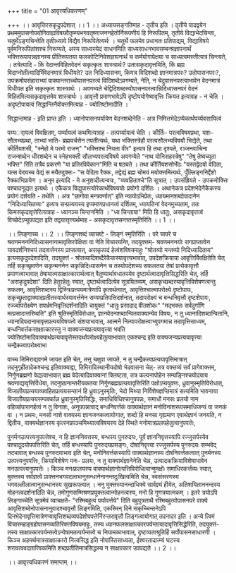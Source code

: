 +++
title = "01 आवृत्त्यधिकरणम्"

+++
।। आवृत्तिरसकृदुपदेशात् ।। 1 ।। अध्यायसङ्गतिमाह - तृतीय इति । तृतीये पादद्वयेन प्रथममुपासनोपयोगिवाह्यविषयवैतृप्ण्यभगवतृष्णाजननहेतोर्निरूपणीयं हि निरूपितम्, तृतीये विद्याभेदचिन्ता, चतुर्थेऽङ्गचिन्तेति तृतीाध्याये विद्यैव निरूपितेत्यर्थः । चतुर्थे फलमेव प्रधानतः प्रतिपाद्यम्, विद्याविषये पूर्वमनिरूपितांशश्च निरूप्यते, अस्य साध्यस्येदं साधनमिति साध्यसाधनभावसम्बन्श्रज्ञापनार्थं भक्त्तिरूपापन्नज्ञानस्य प्रीतिरूपतया फलकोटिनिवेशज्ञापनार्थं च कर्मयोगापेक्षया च साध्यत्वमस्तीत्यत्र चिन्त्यते, । तत्रेत्यादि - किं वेदान्तविहितवेदनं सकृत्कृतः शास्त्रार्थः? उतासकृदावृत्तमिति, किं ब्रह्म विदाप्नोतीत्यादिर्भिवेदनमात्रं विधीयते? उत निदिध्यासनम्, किमत्र विदिशब्दो ज्ञानमात्रपरः? उतोपासनपरः?, उपक्रमोपसंहाराभ्यां वाक्यान्तराच्चोपासनपरत्वं विदिशब्देऽवगम्यते, नेति, न चेदुपासनपरत्वाभावेन वेदनमात्रं विधीयत इति सकृत्कृतः शास्त्रार्थः । अवगम्यते चेद्विदिशब्दस्योपासनपरत्वान्निदिध्वासनपरं वेदनं विहितमित्यसकृदावृत्तमेव शास्त्रार्थः । आवृत्तौ प्रमाणभावेऽपि दृष्टोपयोगेष्वावृत्तिः क्रियत इत्यत्राह - न चेति । अदृष्टोपायत्वं सिद्धान्तिनैवोक्त्तमित्याह - ज्योतिष्टोमादीति ।

सिद्धान्तमाह - इति प्राप्त इति । ध्यानोपासनपर्यायेण वेदनशब्देनेति - अत्र निमित्तभेदेऽप्येकार्थपर्य्यवसायित्वं

पय्यर्ायत्वं विवक्षितम्, पर्य्यायत्वं कथमित्यत्राह - तत्पर्य्यायत्वं चेति । कीर्तिः- परत्वविषयप्रथा, यशः- सौलभ्यप्रथा, ताभ्यां भाति- ब्रह्मवर्चसेन तपतीत्यर्थः, यथा भक्त्तिस्त्रेहौ परत्वसौलभ्यविषयौ भिद्येते, तथा कीर्तियशसी, "स्नेहो मे परमो राजन्" "भक्त्तिश्च नियता वीर" इत्यत्र हि तथा दृश्यते, रञ्जनवाचिना राजन्शब्देन धीरशब्देन च स्नेहभक्त्ती सौलभ्यपरत्वविषये अवगम्येते "नाथ योनिसहस्त्रेषु" "तेषु तेष्वच्युता भक्त्ति" रिति तत्रैव प्रकरणे "या प्रतिरविवेकान"मिति च षठ्यते । तथा कीर्तियशसोर्भेदः "यस्तद्वेदयो वेदिता, यत्स वेदयच्च वेद्यं स मयैतदुक्त्तः- "स वेदिता रैक्कः, तद्वेद्यं ब्रह्म चोमयं मयोक्त्तमित्यर्थः, पुँल्लिङ्गनिर्द्देशो रैक्काभिप्रायेण । अनुम इत्यादि - मे अनुशादीत्यन्वयः, "व्यवहिताश्चे"ति सूत्रात् । उपसंह्रियते - उपक्रमोक्त्तिः पश्चादनूद्यत इत्यर्थः । एकैकत्र विद्युपास्त्योरेकार्थविषययोः प्रयोगो दर्शितः । अथानेकत्र प्रदेशभेदेनैकैकस्य प्रयोगं दर्शयति - तथेति । अत्र "छागोवा मन्त्रवर्णात्" इति न्यायोऽभिप्रेतः, ध्यायमानशब्दोपादानेन "निदिध्यासितव्यः" इत्यत्र सन्प्रत्ययस्य इप्यमाणप्रधानत्वं दर्शितम्, ध्यायतिनां वेदनमुच्यताम्, ततः किमसकृदावृत्तेरित्यत्राह - ध्यानञ्च चिन्तनमिति । "ध्य चिन्ताया" मिति हि धातुः, असकृदावृत्तत्वं विच्छेदेऽप्युपपद्यत इति तद्वयात्तृत्त्यर्थमाह - असकृदावृत्तसन्ततस्मृतिरिति ।। 1 ।।

।। लिङ्गाच्च ।। 2 ।। लिङ्गशब्दं व्याचष्टे - लिङ्गं स्मृतिरिति । परे चापरे च श्रवणमनननिदिध्यासनानामावृत्तिरपेक्षिता वा नेति विचारयन्ति, तदयुक्त्तम्- श्रवणमननयोः रागप्राप्तत्वेन यावदर्शनिश्चयं तदावर्त्तनस्य प्राप्तत्वात्, असकृत्पदं हेत्वंशविषयमाहुः "श्रोतव्यो मन्तव्यो निदिध्यादितव्य" इत्यसकृदुपदेशादिति, तदयुक्त्तं - श्रोतव्यादिशब्दैरेकैकस्यावृत्त्यभावात्, उपदेशक्रियाया आवृत्तिर्विवक्षितेति चेत् तर्हि सकृच्छ्रवणेन सकृन्मननेन सकृन्निदिध्यासनेन च तस्योपदेशस्य सफलतया तेषां प्रत्येकावृत्तौ प्रमाणत्वाभावात् तेषामात्मसाक्षात्कारार्थत्वात् वैतुष्यार्थावधातस्येव दृष्टार्थत्वादावृत्तिसिद्धरिति चेत्, तर्हि "असकृदुपदेशा" दिति हेतुरहेतुः स्यात्, दृष्टार्थत्वादित्येव सूत्रयितव्यम्, असकृच्छब्दस्यावृत्तिविशेषणत्वन्तु सफलम्, आवृत्तिशब्दस्य द्विस्त्रिःप्रत्ययमात्रेणापि कृतार्थत्वात्, आवृत्तिश्चात्मापरोक्ष्ये दृष्टोपायः, सकृच्छ्रुताद्वाक्यादप्रतीतस्यार्थस्यावर्त्तनेन सम्यम्प्रतिपत्तिदर्शनात्, तदापरोक्ष्यं च बन्धनिवृत्तौ दृष्टशेपायः, रज्ज्वापरोक्ष्येण सपर्भ्रमनिवृत्तिदर्शनादिति चायुक्त्तं "धातुः प्रसादाद् वीतशोकः" "मद्भक्त्तः सर्वदुर्गाणि मत्प्रसादात्तरिष्यति" इति श्रुतिस्मृतिविरोधात्, ज्ञानवेदनशब्दान्वितवाक्यान्येव विषयः, न तु ध्यानादिशब्दान्वितानि, ध्यानादिपदानामावृत्तप्रत्ययविषयत्वे संशयाभावात्, आत्मने नित्यापरोक्षत्वाभ्युपगमान्न तदावृत्तिसाध्यम्, बन्धनिवर्त्तकसाक्षात्कारस्तु न वाक्यजन्यप्रत्ययावृत्त्या भवति ज्योतिष्टोमादिवाक्यार्थप्रत्ययावृत्तेस्तदर्थापरोक्ष्यहेतुत्वाभावात् एकश्चन्द्र इति वाक्यजन्यप्रत्ययावृत्त्या चन्द्रैकत्वापरोक्ष्याभा

वाच्च तिमिराद्यवगमे जायत इति चेत्, तत्तु चक्षुवा जायते, न तु चन्द्रैकत्वप्रत्ययावृत्तिमात्रात् तदनुगृहीतादेकश्चन्द्र इतिवाक्याद्वा, तिमिरादिस्थानीयदोषो भेदवासना चेत्- तत्र वक्त्तव्यं सर्वं प्रागेवाक्त्तम्, निर्गुणब्रह्मणो वेद्यत्वाभावात् ब्रह्म वेदेत्यादिवाक्यानां क्लिष्टता, तत्र कल्पनापोहेन सम्यङ्निश्चयोदयाय श्रवणाद्यावृत्तिर्विधेया, तदनुष्ठानान्तरीयकतया निर्गुणब्रह्मप्रत्ययावृत्तिरिति पक्षोऽप्ययुक्त्तः, ध्रुवानुस्मृतिविरोधात्, विजातीयप्रत्ययाव्यवहितप्रत्ययसन्तानं हि ध्रुवाऽनुस्मृतिः, भेदो मिथ्या निर्विशेषज्ञप्तिमात्रं सत्यमिति भावनाया विजातीयप्रत्ययसम्पर्क्कान्न ध्रुवानुस्मृतिसिद्धिः, समाधिविधिश्चानुपपन्नः, समाधौ मनसः प्रलयो नाम वहिर्व्यापारानर्हत्वं न तु विनाशः, अनुपपन्नत्वाद् बन्धनिवर्त्तकं वाक्यार्थज्ञानं मनोविनाशरूपसमाधिजन्यं वा जनकं वा । न प्रथमः, मनसो नाशे वाक्यस्य ज्ञानजनकत्वायोगात्, शब्दो हि मनसा गृह्यमाण एवार्थज्ञानं जनयति, न द्वितीयः, वाक्यर्थज्ञानस्य कृत्स्नप्रपञ्चमिथ्यात्वविषयस्य देहे स्थिते मनोमात्रप्रलयहेतुत्वानुपपत्तेः,

पुनर्मनउत्पत्त्यनुपपत्तेश्च, न हि ज्ञाननिवत्तस्य, बन्धस्य पुनरुदयः, पूर्वं ज्ञाननिवृत्तस्यापि रज्जुसर्पस्येव पश्चादुदयोपपत्तिरिति चेत्, तर्हि बन्धस्यापि पुनरुदयप्रसङ्गः, दोषानिवृत्त्या रज्जुसर्पस्य पुनरुदयः सम्भवेद् तदभावात् बन्धस्य पुनरुदयाभाव इति चेत्, मनोनिवर्त्तकस्यापि वाक्यार्थज्ञानस्य दोषनिवर्त्तकत्वात् पुनर्मनस्य उत्पत्त्यनुपपत्तिः, क्रियाविशेषेण मनः- प्रलयः, न तु वाक्यार्थज्ञानेनेति चेन्न, उत्पादकक्रियाविशेषाभावेन मनउत्पत्त्यनुपपत्तेः । किञ्च मनःफ्रलयस्य वाक्यार्थज्ञानोत्पत्तिविरोधित्वान्मुमक्षोः समाधिरकर्त्तव्यः स्यात्, मुक्त्तस्य सर्वज्ञत्वे प्राक्त्तनभगवदलाभानुसन्धानेनानन्तदुःखित्वमिति चेन्न, स्वसंसरणस्य भगवल्लीलात्वानुसन्धानस्य सुखरूपत्वात् । ननु मुक्त्तस्यानन्दाधिक्ये सार्वज्ञ्यं हीयेत, अतिशयिताननन्दस्य मोहनत्वदर्शनादिति चेन्न, तमोगुणसम्मिश्रणप्रयुक्त्तत्वान्मोहनत्वस्य, मनो हि गुणत्रयात्मकम् । इतरे त्रयोऽपि लिङ्गाच्चेति सूत्रमेवं व्याचक्षते- "रश्मिबहुत्वं पर्यावर्त्तये" दिति बहुपुत्रताथै रश्मिबहुत्वोपासनपरे वाक्ये आवृत्तिशब्देनोपासनानुवादश्चावृत्तौ लिङ्गमिति, एकस्मिन् दिने सकृच्चिन्तनेऽपि दिनभेदेनावृत्तिमात्रेणप्यावृत्तिशब्दव्यपदेशोपपत्तेर्निरन्तरावृत्तौ लिङ्गत्वायोगात् तदनादर इति । अन्ये त्विमं विचारमहङ्ग्रहोपासनव्यतिरिक्त्तविषयमाहुः, तस्य ध्यानफलसाक्षात्कारपर्यन्तत्वादावृत्तिसिद्धेरिति, तदयुक्त्तं- तस्य साक्षात्कारपर्यन्तत्वेऽन्येषामतत्पर्यन्तत्वे च नियामकाभावात्, दृष्टव्यताश्रुतिर्हि सर्वोपासनसाधारणी । किञ्च अहमर्थमात्रसाक्षात्कारो नित्यसिद्ध इति नोपास्तिसाध्यता, ईश्वरतादात्म्यं घटस्य शरावत्ववदतात्त्विकमिति शब्दप्रतीतिमात्रसिद्धस्य न साक्षात्कार उपपद्यते ।। 2 ।।

।। आवृत्त्यधिकरणं समाप्तम् ।।

